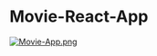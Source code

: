 # Movie-React-App

[![Movie-App.png](https://i.postimg.cc/FKsRpXkd/Movie-App.png)](https://postimg.cc/WdCTpKnT)
